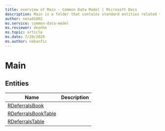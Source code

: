 ```yaml
---
title: overview of Main - Common Data Model | Microsoft Docs
description: Main is a folder that contains standard entities related to the Common Data Model.
author: nenad1002
ms.service: common-data-model
ms.reviewer: deonhe
ms.topic: article
ms.date: 7/20/2020
ms.author: nebanfic
---
```


# Main


## Entities

|Name|Description|
|---|---|
|[RDeferralsBook](RDeferralsBook.md)||
|[RDeferralsBookTable](RDeferralsBookTable.md)||
|[RDeferralsTable](RDeferralsTable.md)||
